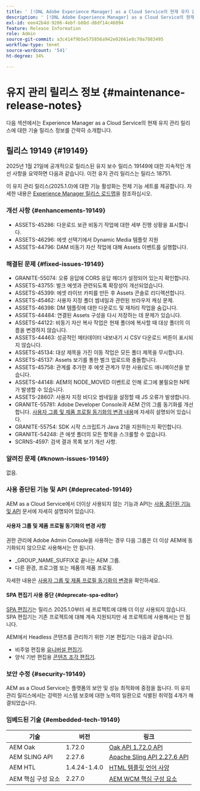 ```yaml
---
title: ' [!DNL Adobe Experience Manager] as a Cloud Service의 현재 유지 관리 릴리스 정보입니다.'
description: ' [!DNL Adobe Experience Manager] as a Cloud Service의 현재 유지 관리 릴리스 정보입니다.'
exl-id: eee42b4d-9206-4ebf-b88d-d8df14c46094
feature: Release Information
role: Admin
source-git-commit: a3c414f9b5e575856a942e02661e8c70a7083495
workflow-type: tm+mt
source-wordcount: '541'
ht-degree: 34%

---
```



# 유지 관리 릴리스 정보 {#maintenance-release-notes}

다음 섹션에서는 Experience Manager as a Cloud Service의 현재 유지 관리 릴리스에 대한 기술 릴리스 정보를 간략히 소개합니다.

## 릴리스 19149 {#19149}

2025년 1월 21일에 공개적으로 릴리스된 유지 보수 릴리스 19149에 대한 지속적인 개선 사항을 요약하면 다음과 같습니다. 이전 유지 관리 릴리스는 릴리스 18751.

이 유지 관리 릴리스(2025.1.0)에 대한 기능 활성화는 전체 기능 세트를 제공합니다. 자세한 내용은 [Experience Manager 릴리스 로드맵](https://experienceleague.adobe.com/ko/docs/experience-manager-release-information/aem-release-updates/update-releases-roadmap)을 참조하십시오.

### 개선 사항 {#enhancements-19149}

* ASSETS-45286: 다운로드 보관 비동기 작업에 대한 세부 진행 상황을 표시합니다.
* ASSETS-46296: 에셋 선택기에서 Dynamic Media 템플릿 지원
* ASSETS-44796: DAM 비동기 자산 작업에 대해 Assets 이벤트를 실행합니다.

### 해결된 문제 {#fixed-issues-19149}

* GRANITE-55074: 오류 응답에 CORS 응답 헤더가 설정되어 있는지 확인합니다.
* ASSETS-43755: 벌크 에셋과 관련되도록 확장성이 개선되었습니다.
* ASSETS-45399: 에셋 라이브 카피를 만든 후 Assets 콘솔로 리디렉션합니다.
* ASSETS-45462: 사용자 지정 폴더 썸네일과 관련된 브라우저 캐싱 문제.
* ASSETS-46398: DM 템플릿에 대한 다운로드 및 재처리 작업을 숨깁니다.
* ASSETS-44484: 연결된 Assets 구성을 다시 저장하는 데 문제가 있습니다.
* ASSETS-44122: 비동기 자산 복사 작업은 현재 폴더에 복사할 때 대상 폴더의 이름을 변경하지 않습니다.
* ASSETS-44463: 성공적인 메타데이터 내보내기 시 CSV 다운로드 버튼이 표시되지 않습니다.
* ASSETS-45134: 대상 제목을 가진 이동 작업은 모든 폴더 제목을 무시합니다.
* ASSETS-45137: Assets 보기를 통한 벌크 업로드와 충돌합니다.
* ASSETS-45758: 관계를 추가한 후 에셋 관계가 무한 사용/로드 애니메이션을 받습니다.
* ASSETS-44148: AEM의 NODE_MOVED 이벤트로 인해 로그에 불필요한 NPE가 발생할 수 있습니다.
* ASSETS-28607: 사용자 지정 비디오 썸네일을 설정할 때 JS 오류가 발생합니다.
* GRANITE-55781: Adobe Developer Console과 AEM 간의 그룹 동기화를 개선합니다. [사용자 그룹 및 제품 프로필 동기화의 변경 내용](https://experienceleague.adobe.com/en/docs/experience-manager-cloud-service/content/security/changes-in-user-group-and-product-profile-synchronization)에 자세히 설명되어 있습니다.
* GRANITE-55754: SDK 시작 스크립트가 Java 21을 지원하는지 확인합니다.
* GRANITE-54248: 큰 에셋 폴더의 모든 항목을 스크롤할 수 없습니다.
* SCRNS-4597: 검색 결과 목록 보기 개선 사항.


### 알려진 문제 {#known-issues-19149}

없음.

### 사용 중단된 기능 및 API {#deprecated-19149}

AEM as a Cloud Service에서 더이상 사용되지 않는 기능과 API는 [사용 중단된 기능 및 API](/help/release-notes/deprecated-removed-features.md) 문서에 자세히 설명되어 있습니다.

#### 사용자 그룹 및 제품 프로필 동기화의 변경 사항

권한 관리에 Adobe Admin Console을 사용하는 경우 다음 그룹은 더 이상 AEM에 동기화되지 않으므로 사용해서는 안 됩니다.
* _GROUP_NAME_SUFFIX로 끝나는 AEM 그룹.
* 다른 환경, 프로그램 또는 제품의 제품 프로필.

자세한 내용은 [사용자 그룹 및 제품 프로필 동기화의 변경](https://experienceleague.adobe.com/en/docs/experience-manager-cloud-service/content/security/changes-in-user-group-and-product-profile-synchronization)을 확인하세요.

#### SPA 편집기 사용 중단 {#deprecate-spa-editor}

[SPA 편집기](/help/implementing/developing/hybrid/introduction.md)는 릴리스 2025.1.0부터 새 프로젝트에 대해 더 이상 사용되지 않습니다. SPA 편집기는 기존 프로젝트에 대해 계속 지원되지만 새 프로젝트에 사용해서는 안 됩니다.

AEM에서 Headless 콘텐츠를 관리하기 위한 기본 편집기는 다음과 같습니다.

* 비주얼 편집용 [유니버설 편집기](/help/edge/wysiwyg-authoring/authoring.md).
* 양식 기반 편집용 [콘텐츠 조각 편집기](/help/assets/content-fragments/content-fragments-managing.md).

### 보안 수정 {#security-19149}

AEM as a Cloud Service는 플랫폼의 보안 및 성능 최적화에 중점을 둡니다. 이 유지 관리 릴리스에서는 강력한 시스템 보호에 대한 노력의 일환으로 식별된 취약점 4개가 해결되었습니다.

### 임베드된 기술 {#embedded-tech-19149}

| 기술 | 버전 | 링크 |
|---|---|---|
| AEM Oak | 1.72.0 | [Oak API 1.72.0 API](https://www.javadoc.io/doc/org.apache.jackrabbit/oak-api/1.72.0/index.html) |
| AEM SLING API | 2.27.6 | [Apache Sling API 2.27.6 API](https://www.javadoc.io/doc/org.apache.sling/org.apache.sling.api/latest/index.html) |
| AEM HTL | 1.4.24-1.4.0 | [HTML 템플릿 언어 사양](https://github.com/adobe/htl-spec) |
| AEM 핵심 구성 요소 | 2.27.0 | [AEM WCM 핵심 구성 요소](https://github.com/adobe/aem-core-wcm-components) |
